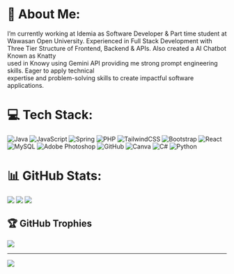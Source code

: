# 💫 About Me:
I’m currently working at Idemia as Software Developer & Part time student at Wawasan Open University. Experienced in Full Stack Development with Three Tier Structure of Frontend, Backend & APIs. Also created a AI Chatbot Known as Knatty<br>used in Knowy using Gemini API providing me strong prompt engineering skills. Eager to apply technical<br>expertise and problem-solving skills to create impactful software applications.


# 💻 Tech Stack:
![Java](https://img.shields.io/badge/java-%23ED8B00.svg?style=for-the-badge&logo=openjdk&logoColor=white) ![JavaScript](https://img.shields.io/badge/javascript-%23323330.svg?style=for-the-badge&logo=javascript&logoColor=%23F7DF1E) ![Spring](https://img.shields.io/badge/spring-%236DB33F.svg?style=for-the-badge&logo=spring&logoColor=white) ![PHP](https://img.shields.io/badge/php-%23777BB4.svg?style=for-the-badge&logo=php&logoColor=white) ![TailwindCSS](https://img.shields.io/badge/tailwindcss-%2338B2AC.svg?style=for-the-badge&logo=tailwind-css&logoColor=white) ![Bootstrap](https://img.shields.io/badge/bootstrap-%238511FA.svg?style=for-the-badge&logo=bootstrap&logoColor=white) ![React](https://img.shields.io/badge/react-%2320232a.svg?style=for-the-badge&logo=react&logoColor=%2361DAFB) ![MySQL](https://img.shields.io/badge/mysql-4479A1.svg?style=for-the-badge&logo=mysql&logoColor=white) ![Adobe Photoshop](https://img.shields.io/badge/adobe%20photoshop-%2331A8FF.svg?style=for-the-badge&logo=adobe%20photoshop&logoColor=white) ![GitHub](https://img.shields.io/badge/github-%23121011.svg?style=for-the-badge&logo=github&logoColor=white) ![Canva](https://img.shields.io/badge/Canva-%2300C4CC.svg?style=for-the-badge&logo=Canva&logoColor=white) ![C#](https://img.shields.io/badge/c%23-%23239120.svg?style=for-the-badge&logo=csharp&logoColor=white) ![Python](https://img.shields.io/badge/python-3670A0?style=for-the-badge&logo=python&logoColor=ffdd54)
# 📊 GitHub Stats:
![](https://github-readme-stats.vercel.app/api?username=Trae-ralv&theme=dark&hide_border=false&include_all_commits=true&count_private=false)
![](https://nirzak-streak-stats.vercel.app/?user=Trae-ralv&theme=dark&hide_border=false)
![](https://github-readme-stats.vercel.app/api/top-langs/?username=Trae-ralv&theme=dark&hide_border=false&include_all_commits=true&count_private=false&layout=compact)

## 🏆 GitHub Trophies
![](https://github-profile-trophy.vercel.app/?username=Trae-ralv&theme=radical&no-frame=false&no-bg=true&margin-w=4)

---
[![](https://visitcount.itsvg.in/api?id=Trae-ralv&icon=0&color=0)](https://visitcount.itsvg.in)

<!-- Proudly created with GPRM ( https://gprm.itsvg.in ) -->
